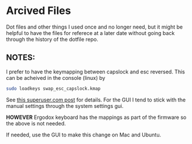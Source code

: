# Arcived Files

Dot files and other things I used once and no longer need, but it might be
helpful to have the files for referece at a later date without going back
through the history of the dotfile repo.

## NOTES:

I prefer to have the keymapping between capslock and esc reversed.  This can be
acheived in the console (linux) by
```bash
sudo loadkeys swap_esc_capslock.kmap
```
See [this superuser.com post](superuser.com/question/290115/how-to-change-console-keymap-in-linux)
for details.  For the GUI I tend to stick with the manual settings through the
system settings gui.

__HOWEVER__ Ergodox keyboard has the mappings as part of the firmware so the
above is not needed.

If needed, use the GUI to make this change on Mac and Ubuntu.
